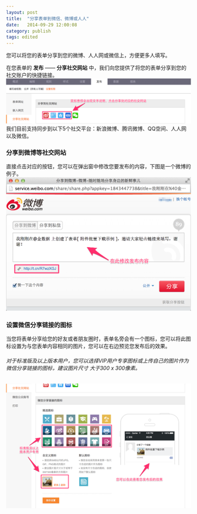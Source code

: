 ```yaml
---
layout: post
title:  "分享表单到微信、微博或人人"
date:   2014-09-29 12:00:08
category: publish
tags: edited
---
```


您可以将您的表单分享到您的微博、人人网或微信上，方便更多人填写。

在您表单的 **发布** —— **分享社交网站** 中，我们向您提供了将您的表单分享到您的社交账户的快捷链接。
	![](/images/social-share-1.png)
我们目前支持同步到以下5个社交平台：新浪微博、腾讯微博、QQ空间、人人网以及微信。

### 分享到微博等社交网站

直接点击对应的按钮，您可以在弹出窗中修改您要发布的内容，下图是一个微博的例子。
	![](/images/social-share-2.png)

<h3 id="wechat-link-icon">设置微信分享链接的图标</h3>

当您将表单分享给您的好友或者朋友圈时，表单名旁会有一个图标，您可以将此图标设置为与您表单内容相同的图片，您可以在右边预览您发布后的效果。

###### 对于标准版及以上版本用户，您可以选择VIP用户专享图标或上传自己的图片作为微信分享链接的图标，建议图片尺寸	大于300 x 300像素。
![](/images/social-share-3.png)

